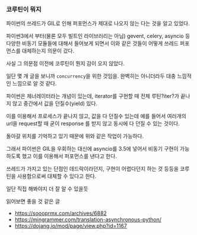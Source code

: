### 코루틴이 뭐지

파이썬의 쓰레드가 GIL로 인해 퍼포먼스가 제대로 나오지 않는 다는 것을 알고 있었다.

파이썬3에서 부터(물론 모두 빌트인 라이브러리는 아님) gevent, celery, asyncio 등 다양한 비동기 모듈들에 대해서 들어보게 되면서 이와 같은 것들이 어떻게 쓰레드 퍼포먼스를 대체하는지 의문이 갔다.

사실 그 의문점 이전에 코루틴이 뭔지 감이 오지 않았다.

일단 몇 개 글을 보니까 ```concurrency```을 위한 것임을. 완벽히는 아니더라두 대충 느낌적인 느낌으로 알 것 같다.

파이썬은 제너레이터라는 개념이 있는데, iterator를 구현할 때 전체 루틴?iter?가 끝나지 않고 중간에서 값을 던질수(yield) 있다.

이를 이용해서 프로세스가 끝나지 않고, 값을 다 던질수 있는데 예를 들어서 여러개의 url을 request할 때 굳이 response 를 받지 않고 동시에 다 던질 수 있는 것이다.

돌아갈 위치를 기억하고 있기 때문에 위와 같은 작업이 가능하다.

그래서 파이썬은 GIL을 우회하는 대신에 asyncio를 3.5에 넣어서 비동기 구현이 가능하도록 했고 이를 이용해서 퍼포먼스를 낸다고 한다.

쓰레드가 가지고 있는 단점인 데드락이라던지, 구현이 어렵다던지 하는 것 등등을 코루틴을 사용함으로써 대체할 수 있다고 한다.

일단 직접 해봐야지 더 잘 알 수 있을듯


읽어보면 좋을 것 같은 글
* https://soooprmx.com/archives/6882
* https://mingrammer.com/translation-asynchronous-python/
* https://dojang.io/mod/page/view.php?id=1167
